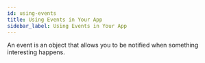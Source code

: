```yaml
---
id: using-events
title: Using Events in Your App
sidebar_label: Using Events in Your App
---
```



An event is an object that allows you to be notified when something interesting happens.